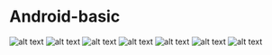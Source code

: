 # Android-basic
![alt text](https://github.com/cahyaamirtha/Android-basic/blob/master/Materi%201.png)
![alt text](https://github.com/cahyaamirtha/Android-basic/blob/master/Materi%202.png)
![alt text](https://github.com/cahyaamirtha/Android-basic/blob/master/Materi%203/inten%20(1).png)
![alt text](https://github.com/cahyaamirtha/Android-basic/blob/master/Materi%203/inten%20(2).png)
![alt text](https://github.com/cahyaamirtha/Android-basic/blob/master/Materi%204/Screenshot_2019-03-18-10-37-52-08.png)
![alt text](https://github.com/cahyaamirtha/Android-basic/blob/master/Materi%204/Screenshot_2019-03-18-10-38-15-44.png)
![alt text](https://github.com/cahyaamirtha/Android-basic/blob/master/Materi%204/Screenshot_2019-03-18-10-38-19-55.png)
